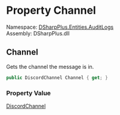 # Property Channel

Namespace: [DSharpPlus.Entities.AuditLogs](DSharpPlus.Entities.AuditLogs.md)  
Assembly: DSharpPlus.dll

## <a id="DSharpPlus_Entities_AuditLogs_DiscordAuditLogMessagePinEntry_Channel"></a>Channel

Gets the channel the message is in.

```csharp
public DiscordChannel Channel { get; }
```

### Property Value

[DiscordChannel](DSharpPlus.Entities.DiscordChannel.md)

